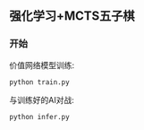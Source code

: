 ## 强化学习+MCTS五子棋


### 开始
价值网络模型训练:  
```
python train.py  
```
与训练好的AI对战:  
```
python infer.py  
```

